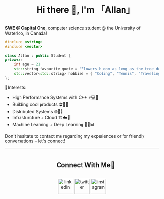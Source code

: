 <div id="user-content-toc" align="center">
  <ul align="center">
    <summary><h1 style="display: inline-block">Hi there 👋, I'm 「Allan」 </h1></summary>
  </ul>
</div>


**SWE @ Capital One**, computer science student @ the University of Waterloo, in Canada!

```Cpp
#include <string>
#include <vector>

class Allan : public Student {
private:
    int age = 21;
    std::string favourite_quote = "Flowers bloom as long as the tree doesn't give in to the wind";
    std::vector<std::string> hobbies = { "Coding", "Tennis", "Traveling" };
};
```

🌱Interests:
* High Performance Systems with C++ ⚡💻💪
* Building cool products 🛠️🚀😎
* Distributed Systems 🌐🔗📡
* Infrasturcture + Cloud 🏗️☁️🔧
* Machine Learning + Deep Learning 🤖🧠📊

Don't hesitate to contact me regarding my experiences or for friendly conversations – let's connect!
 
<hr> 
<div id="user-content-toc">
  <ul align="center">
    <summary><h2 style="display: inline-block">Connect With Me🤝</h2></summary>
  </ul>
</div>

<div align="center">
  <a href="https://www.linkedin.com/in/allan-yin/" target="blank" style="display: inline-block"><img align="center" src="https://user-images.githubusercontent.com/74038190/235294012-0a55e343-37ad-4b0f-924f-c8431d9d2483.gif" alt="linkedin" height="50" width="50" /></a>
  <a href="https://twitter.com/AllanYin10" target="blank" style="display: inline-block"><img align="center" src="https://user-images.githubusercontent.com/74038190/235294011-b8074c31-9097-4a65-a594-4151b58743a8.gif" alt="twitter" height="50" width="50" /></a> 
<a href="https://www.instagram.com/_allanyinn/" target="blank" style="display: inline-block"><img align="center" src="https://user-images.githubusercontent.com/74038190/235294013-a33e5c43-a01c-43f6-b44d-a406d8b4ab75.gif" alt="instagram" height="50" width="50" /></a>
</div>


